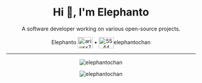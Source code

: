 <h1 align="center">Hi 👋, I'm Elephanto</h1>
<p align="center">
A software developer working on various open-source projects.
</p>

<p align="center">
  Elephanto <a href="https://twitter.com/elephantochan" target="blank"><img align="center" src="https://cdn.jsdelivr.net/npm/simple-icons@latest/icons/twitter.svg" alt="ariusx7" height="30" width="40" /></a>
  •
  <a href="https://discord.com" target="blank"><img align="center" src="https://cdn.jsdelivr.net/npm/simple-icons@latest/icons/discord.svg" alt="5544" height="30" width="40" /></a>elephantochan
</p>

---

<p align="center"><img align="center" src="https://github-readme-stats.vercel.app/api/top-langs?username=elephantochan&show_icons=true&locale=en&layout=compact&theme=radical" alt="elephantochan" /></p>
<p align="center"><img align="center" src="https://github-readme-stats.vercel.app/api?username=elephantochan&show_icons=true&locale=en&theme=radical&custom_title=GitHub Stats" alt="elephantochan" /></p>
